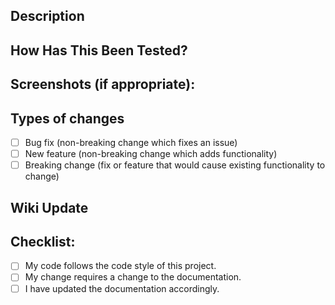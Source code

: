 <!--- PULL REQUESTS CREATED NOT USING THE BELOW TEMPLATE WILL BE CLOSED WITHOUT RESPONSE --->
<!--- PULL REQUESTS CREATED NOT USING THE BELOW TEMPLATE WILL BE CLOSED WITHOUT RESPONSE --->
<!--- PULL REQUESTS CREATED NOT USING THE BELOW TEMPLATE WILL BE CLOSED WITHOUT RESPONSE --->
<!--- PULL REQUESTS CREATED NOT USING THE BELOW TEMPLATE WILL BE CLOSED WITHOUT RESPONSE --->


## Description
<!--- Describe your changes in detail -->

## How Has This Been Tested?
<!--- Please describe in detail how you tested your changes. -->
<!--- Include details of your testing environment, and the tests you ran to -->
<!--- see how your change affects other areas of the code, etc. -->

## Screenshots (if appropriate):

## Types of changes
<!--- What types of changes does your code introduce? Put an `x` in all the boxes that apply: -->
- [ ] Bug fix (non-breaking change which fixes an issue)
- [ ] New feature (non-breaking change which adds functionality)
- [ ] Breaking change (fix or feature that would cause existing functionality to change)

## Wiki Update
<!--- Please create a Wiki page (or snippet) desciribing how to use your changes --->
<!--- Please keep them simple and user friendly                                  --->

## Checklist:
<!--- Go over all the following points, and put an `x` in all the boxes that apply. -->
<!--- If you're unsure about any of these, don't hesitate to ask. We're here to help! -->
- [ ] My code follows the code style of this project.
- [ ] My change requires a change to the documentation.
- [ ] I have updated the documentation accordingly.

